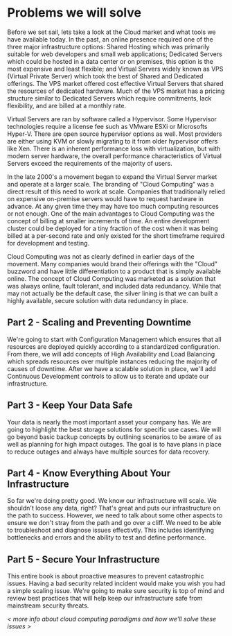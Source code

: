 # Problems we will solve

Before we set sail, lets take a look at the Cloud market and what tools we have available today. In the past, an online presence required one of the three major infrastructure options: Shared Hosting which was primarily suitable for web developers and small web applications; Dedicated Servers which could be hosted in a data center or on premises, this option is the most expensive and least flexible; and Virtual Servers widely known as VPS (Virtual Private Server) which took the best of Shared and Dedicated offerings.  The VPS market offered cost effective Virtual Servers that shared the resources of dedicated hardware. Much of the VPS market has a pricing structure similar to Dedicated Servers which require commitments, lack flexibility, and are billed at a monthly rate.

Virtual Servers are ran by software called a Hypervisor. Some Hypervisor technologies require a license fee such as VMware ESXi or Microsofts Hyper-V. There are open source hypervisor options as well. Most providers are either using KVM or slowly migrating to it from older hypervisor offers like Xen. There is an inherent performance loss with virtualization, but with modern server hardware, the overall performance characteristics of Virtual Servers exceed the requirements of the majority of users. 

In the late 2000's a movement began to expand the Virtual Server market and operate at a larger scale. The branding of "Cloud Computing" was a direct result of this need to work at scale. Companies that traditionally relied on expensive on-premise servers would have to request hardware in advance. At any given time they may have too much computing resources or not enough. One of the main advantages to Cloud Computing was the concept of billing at smaller increments of time. An entire development cluster could be deployed for a tiny fraction of the cost when it was being billed at a per-second rate and only existed for the short timeframe required for development and testing. 

Cloud Computing was not as clearly defined in earlier days of the movement. Many companies would brand their offerings with the "Cloud" buzzword and have little differentiation to a product that is simply available online. The concept of Cloud Computing was marketed as a solution that was always online, fault tolerant, and included data redundancy.  While that may not actually be the default case, the silver lining is that we can built a highly available, secure solution with data redundancy in place. 

## Part 2 - Scaling and Preventing Downtime 
We're going to start with Configuration Management which ensures that all resources are deployed quickly according to a standardized configuration. From there, we will add concepts of High Availability and Load Balancing which spreads resources over multiple instances reducing the majority of causes of downtime. After we have a scalable solution in place, we'll add Continuous Development controls to allow us to iterate and update our infrastructure.

## Part 3 - Keep Your Data Safe
Your data is nearly the most important asset your company has. We are going to highlight the best storage solutions for specific use cases. We will go beyond basic backup concepts by outlining scenarios to be aware of as well as planning for high impact outages. The goal is to have plans in place to reduce outages and always have multiple sources for data recovery.

## Part 4 - Know Everything About Your Infrastructure
So far we're doing pretty good. We know our infrastructure will scale. We shouldn't loose any data, right? That's great and puts our infrastructure on the path to success.  However, we need to talk about some other aspects to ensure we don't stray from the path and go over a cliff.  We need to be able to troubleshoot and diagnose issues effectivtly. This includes identifying bottlenecks and errors and the ability to test and define performance.

## Part 5 - Secure Your Infrastructure 
This entire book is about proactive measures to prevent catastrophic issues. Having a bad security related incident would make you wish you had a simple scaling issue. We're going to make sure security is top of mind and review best practices that will help keep our infrastructure safe from mainstream security threats.

_< more info about cloud computing paradigms and how we'll solve these issues >_